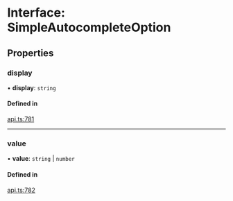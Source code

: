 # Interface: SimpleAutocompleteOption

## Properties

### display

• **display**: `string`

#### Defined in

[api.ts:781](https://github.com/coda/packs-sdk/blob/main/api.ts#L781)

___

### value

• **value**: `string` \| `number`

#### Defined in

[api.ts:782](https://github.com/coda/packs-sdk/blob/main/api.ts#L782)
